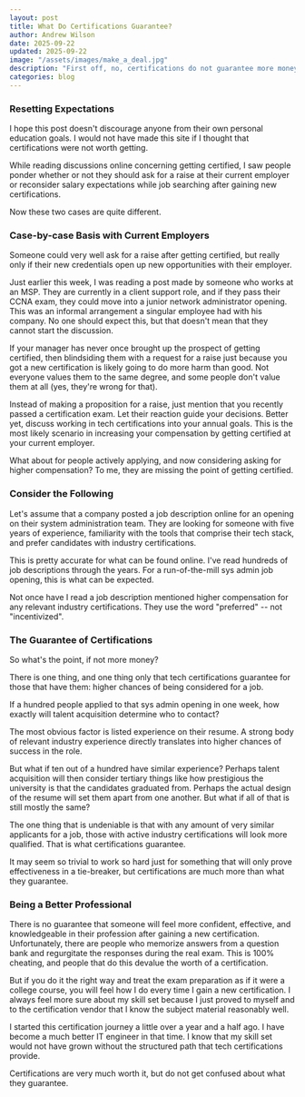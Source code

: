 ```yaml
---
layout: post
title: What Do Certifications Guarantee?
author: Andrew Wilson
date: 2025-09-22
updated: 2025-09-22
image: "/assets/images/make_a_deal.jpg"
description: "First off, no, certifications do not guarantee more money, potential raises, or even more interviews. But there is one thing that they do guarantee."
categories: blog
---
```

### Resetting Expectations
I hope this post doesn't discourage anyone from their own personal education goals. I would not have made this site if I thought that certifications were not worth getting.

While reading discussions online concerning getting certified, I saw people ponder whether or not they should ask for a raise at their current employer or reconsider salary expectations while job searching after gaining new certifications.

Now these two cases are quite different.

### Case-by-case Basis with Current Employers
Someone could very well ask for a raise after getting certified, but really only if their new credentials open up new opportunities with their employer.

Just earlier this week, I was reading a post made by someone who works at an MSP. They are currently in a client support role, and if they pass their CCNA exam, they could move into a junior network administrator opening. This was an informal arrangement a singular employee had with his company. No one should expect this, but that doesn't mean that they cannot start the discussion.

If your manager has never once brought up the prospect of getting certified, then blindsiding them with a request for a raise just because you got a new certification is likely going to do more harm than good. Not everyone values them to the same degree, and some people don't value them at all (yes, they're wrong for that).

Instead of making a proposition for a raise, just mention that you recently passed a certification exam. Let their reaction guide your decisions. Better yet, discuss working in tech certifications into your annual goals. This is the most likely scenario in increasing your compensation by getting certified at your current employer.

What about for people actively applying, and now considering asking for higher compensation? To me, they are missing the point of getting certified.

### Consider the Following
Let's assume that a company posted a job description online for an opening on their system administration team. They are looking for someone with five years of experience, familiarity with the tools that comprise their tech stack, and prefer candidates with industry certifications.

This is pretty accurate for what can be found online. I've read hundreds of job descriptions through the years. For a run-of-the-mill sys admin job opening, this is what can be expected.

Not once have I read a job description mentioned higher compensation for any relevant industry certifications. They use the word "preferred" -- not "incentivized".

### The Guarantee of Certifications
So what's the point, if not more money?

There is one thing, and one thing only that tech certifications guarantee for those that have them: higher chances of being considered for a job.

If a hundred people applied to that sys admin opening in one week, how exactly will talent acquisition determine who to contact?

The most obvious factor is listed experience on their resume. A strong body of relevant industry experience directly translates into higher chances of success in the role.

But what if ten out of a hundred have similar experience? Perhaps talent acquisition will then consider tertiary things like how prestigious the university is that the candidates graduated from. Perhaps the actual design of the resume will set them apart from one another. But what if all of that is still mostly the same?

The one thing that is undeniable is that with any amount of very similar applicants for a job, those with active industry certifications will look more qualified. That is what certifications guarantee.

It may seem so trivial to work so hard just for something that will only prove effectiveness in a tie-breaker, but certifications are much more than what they guarantee.

### Being a Better Professional
There is no guarantee that someone will feel more confident, effective, and knowledgeable in their profession after gaining a new certification. Unfortunately, there are people who memorize answers from a question bank and regurgitate the responses during the real exam. This is 100% cheating, and people that do this devalue the worth of a certification.

But if you do it the right way and treat the exam preparation as if it were a college course, you will feel how I do every time I gain a new certification. I always feel more sure about my skill set because I just proved to myself and to the certification vendor that I know the subject material reasonably well.

I started this certification journey a little over a year and a half ago. I have become a much better IT engineer in that time. I know that my skill set would not have grown without the structured path that tech certifications provide. 

Certifications are very much worth it, but do not get confused about what they guarantee.